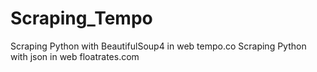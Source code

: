 # Scraping_Tempo
Scraping Python with BeautifulSoup4 in web tempo.co
Scraping Python with json in web floatrates.com
